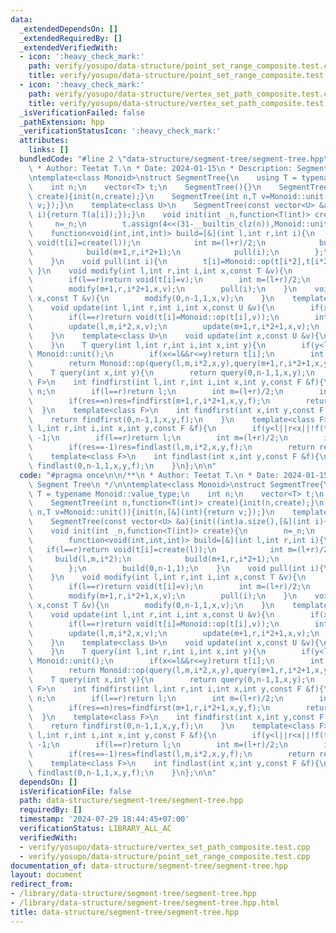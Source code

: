 ```yaml
---
data:
  _extendedDependsOn: []
  _extendedRequiredBy: []
  _extendedVerifiedWith:
  - icon: ':heavy_check_mark:'
    path: verify/yosupo/data-structure/point_set_range_composite.test.cpp
    title: verify/yosupo/data-structure/point_set_range_composite.test.cpp
  - icon: ':heavy_check_mark:'
    path: verify/yosupo/data-structure/vertex_set_path_composite.test.cpp
    title: verify/yosupo/data-structure/vertex_set_path_composite.test.cpp
  _isVerificationFailed: false
  _pathExtension: hpp
  _verificationStatusIcon: ':heavy_check_mark:'
  attributes:
    links: []
  bundledCode: "#line 2 \"data-structure/segment-tree/segment-tree.hpp\"\n\n/**\n\
    \ * Author: Teetat T.\n * Date: 2024-01-15\n * Description: Segment Tree\n */\n\
    \ntemplate<class Monoid>\nstruct SegmentTree{\n    using T = typename Monoid::value_type;\n\
    \    int n;\n    vector<T> t;\n    SegmentTree(){}\n    SegmentTree(int n,function<T(int)>\
    \ create){init(n,create);}\n    SegmentTree(int n,T v=Monoid::unit()){init(n,[&](int){return\
    \ v;});}\n    template<class U>\n    SegmentTree(const vector<U> &a){init((int)a.size(),[&](int\
    \ i){return T(a[i]);});}\n    void init(int _n,function<T(int)> create){\n   \
    \     n=_n;\n        t.assign(4<<(31-__builtin_clz(n)),Monoid::unit());\n    \
    \    function<void(int,int,int)> build=[&](int l,int r,int i){\n            if(l==r)return\
    \ void(t[i]=create(l));\n            int m=(l+r)/2;\n            build(l,m,i*2);\n\
    \            build(m+1,r,i*2+1);\n            pull(i);\n        };\n        build(0,n-1,1);\n\
    \    }\n    void pull(int i){\n        t[i]=Monoid::op(t[i*2],t[i*2+1]);\n   \
    \ }\n    void modify(int l,int r,int i,int x,const T &v){\n        if(x<l||r<x)return;\n\
    \        if(l==r)return void(t[i]=v);\n        int m=(l+r)/2;\n        modify(l,m,i*2,x,v);\n\
    \        modify(m+1,r,i*2+1,x,v);\n        pull(i);\n    }\n    void modify(int\
    \ x,const T &v){\n        modify(0,n-1,1,x,v);\n    }\n    template<class U>\n\
    \    void update(int l,int r,int i,int x,const U &v){\n        if(x<l||r<x)return;\n\
    \        if(l==r)return void(t[i]=Monoid::op(t[i],v));\n        int m=(l+r)/2;\n\
    \        update(l,m,i*2,x,v);\n        update(m+1,r,i*2+1,x,v);\n        pull(i);\n\
    \    }\n    template<class U>\n    void update(int x,const U &v){\n        update(0,n-1,1,x,v);\n\
    \    }\n    T query(int l,int r,int i,int x,int y){\n        if(y<l||r<x)return\
    \ Monoid::unit();\n        if(x<=l&&r<=y)return t[i];\n        int m=(l+r)/2;\n\
    \        return Monoid::op(query(l,m,i*2,x,y),query(m+1,r,i*2+1,x,y));\n    }\n\
    \    T query(int x,int y){\n        return query(0,n-1,1,x,y);\n    }\n    template<class\
    \ F>\n    int findfirst(int l,int r,int i,int x,int y,const F &f){\n        if(y<l||r<x||!f(t[i]))return\
    \ n;\n        if(l==r)return l;\n        int m=(l+r)/2;\n        int res=findfirst(l,m,i*2,x,y,f);\n\
    \        if(res==n)res=findfirst(m+1,r,i*2+1,x,y,f);\n        return res;\n  \
    \  }\n    template<class F>\n    int findfirst(int x,int y,const F &f){\n    \
    \    return findfirst(0,n-1,1,x,y,f);\n    }\n    template<class F>\n    int findlast(int\
    \ l,int r,int i,int x,int y,const F &f){\n        if(y<l||r<x||!f(t[i]))return\
    \ -1;\n        if(l==r)return l;\n        int m=(l+r)/2;\n        int res=findlast(m+1,r,i*2+1,x,y,f);\n\
    \        if(res==-1)res=findlast(l,m,i*2,x,y,f);\n        return res;\n    }\n\
    \    template<class F>\n    int findlast(int x,int y,const F &f){\n        return\
    \ findlast(0,n-1,1,x,y,f);\n    }\n};\n\n"
  code: "#pragma once\n\n/**\n * Author: Teetat T.\n * Date: 2024-01-15\n * Description:\
    \ Segment Tree\n */\n\ntemplate<class Monoid>\nstruct SegmentTree{\n    using\
    \ T = typename Monoid::value_type;\n    int n;\n    vector<T> t;\n    SegmentTree(){}\n\
    \    SegmentTree(int n,function<T(int)> create){init(n,create);}\n    SegmentTree(int\
    \ n,T v=Monoid::unit()){init(n,[&](int){return v;});}\n    template<class U>\n\
    \    SegmentTree(const vector<U> &a){init((int)a.size(),[&](int i){return T(a[i]);});}\n\
    \    void init(int _n,function<T(int)> create){\n        n=_n;\n        t.assign(4<<(31-__builtin_clz(n)),Monoid::unit());\n\
    \        function<void(int,int,int)> build=[&](int l,int r,int i){\n         \
    \   if(l==r)return void(t[i]=create(l));\n            int m=(l+r)/2;\n       \
    \     build(l,m,i*2);\n            build(m+1,r,i*2+1);\n            pull(i);\n\
    \        };\n        build(0,n-1,1);\n    }\n    void pull(int i){\n        t[i]=Monoid::op(t[i*2],t[i*2+1]);\n\
    \    }\n    void modify(int l,int r,int i,int x,const T &v){\n        if(x<l||r<x)return;\n\
    \        if(l==r)return void(t[i]=v);\n        int m=(l+r)/2;\n        modify(l,m,i*2,x,v);\n\
    \        modify(m+1,r,i*2+1,x,v);\n        pull(i);\n    }\n    void modify(int\
    \ x,const T &v){\n        modify(0,n-1,1,x,v);\n    }\n    template<class U>\n\
    \    void update(int l,int r,int i,int x,const U &v){\n        if(x<l||r<x)return;\n\
    \        if(l==r)return void(t[i]=Monoid::op(t[i],v));\n        int m=(l+r)/2;\n\
    \        update(l,m,i*2,x,v);\n        update(m+1,r,i*2+1,x,v);\n        pull(i);\n\
    \    }\n    template<class U>\n    void update(int x,const U &v){\n        update(0,n-1,1,x,v);\n\
    \    }\n    T query(int l,int r,int i,int x,int y){\n        if(y<l||r<x)return\
    \ Monoid::unit();\n        if(x<=l&&r<=y)return t[i];\n        int m=(l+r)/2;\n\
    \        return Monoid::op(query(l,m,i*2,x,y),query(m+1,r,i*2+1,x,y));\n    }\n\
    \    T query(int x,int y){\n        return query(0,n-1,1,x,y);\n    }\n    template<class\
    \ F>\n    int findfirst(int l,int r,int i,int x,int y,const F &f){\n        if(y<l||r<x||!f(t[i]))return\
    \ n;\n        if(l==r)return l;\n        int m=(l+r)/2;\n        int res=findfirst(l,m,i*2,x,y,f);\n\
    \        if(res==n)res=findfirst(m+1,r,i*2+1,x,y,f);\n        return res;\n  \
    \  }\n    template<class F>\n    int findfirst(int x,int y,const F &f){\n    \
    \    return findfirst(0,n-1,1,x,y,f);\n    }\n    template<class F>\n    int findlast(int\
    \ l,int r,int i,int x,int y,const F &f){\n        if(y<l||r<x||!f(t[i]))return\
    \ -1;\n        if(l==r)return l;\n        int m=(l+r)/2;\n        int res=findlast(m+1,r,i*2+1,x,y,f);\n\
    \        if(res==-1)res=findlast(l,m,i*2,x,y,f);\n        return res;\n    }\n\
    \    template<class F>\n    int findlast(int x,int y,const F &f){\n        return\
    \ findlast(0,n-1,1,x,y,f);\n    }\n};\n\n"
  dependsOn: []
  isVerificationFile: false
  path: data-structure/segment-tree/segment-tree.hpp
  requiredBy: []
  timestamp: '2024-07-29 18:44:45+07:00'
  verificationStatus: LIBRARY_ALL_AC
  verifiedWith:
  - verify/yosupo/data-structure/vertex_set_path_composite.test.cpp
  - verify/yosupo/data-structure/point_set_range_composite.test.cpp
documentation_of: data-structure/segment-tree/segment-tree.hpp
layout: document
redirect_from:
- /library/data-structure/segment-tree/segment-tree.hpp
- /library/data-structure/segment-tree/segment-tree.hpp.html
title: data-structure/segment-tree/segment-tree.hpp
---
```

